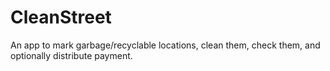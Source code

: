 CleanStreet
===========

An app to mark garbage/recyclable locations, clean them, check them, and optionally distribute payment.
